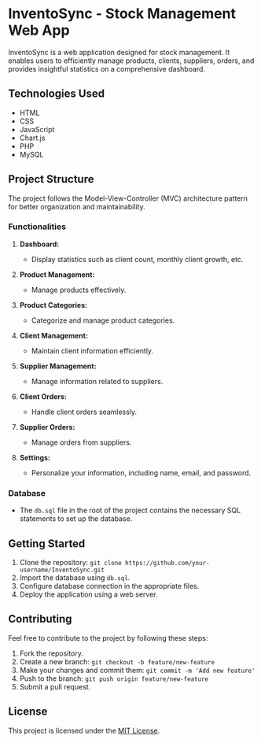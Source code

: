 # InventoSync - Stock Management Web App

InventoSync is a web application designed for stock management. It enables users to efficiently manage products, clients, suppliers, orders, and provides insightful statistics on a comprehensive dashboard.

## Technologies Used

- HTML
- CSS
- JavaScript
- Chart.js
- PHP
- MySQL

## Project Structure

The project follows the Model-View-Controller (MVC) architecture pattern for better organization and maintainability.

### Functionalities

1. **Dashboard:**
   - Display statistics such as client count, monthly client growth, etc.

2. **Product Management:**
   - Manage products effectively.

3. **Product Categories:**
   - Categorize and manage product categories.

4. **Client Management:**
   - Maintain client information efficiently.

5. **Supplier Management:**
   - Manage information related to suppliers.

6. **Client Orders:**
   - Handle client orders seamlessly.

7. **Supplier Orders:**
   - Manage orders from suppliers.

8. **Settings:**
   - Personalize your information, including name, email, and password.

### Database

- The `db.sql` file in the root of the project contains the necessary SQL statements to set up the database.

## Getting Started

1. Clone the repository: `git clone https://github.com/your-username/InventoSync.git`
2. Import the database using `db.sql`.
3. Configure database connection in the appropriate files.
4. Deploy the application using a web server.

## Contributing

Feel free to contribute to the project by following these steps:

1. Fork the repository.
2. Create a new branch: `git checkout -b feature/new-feature`
3. Make your changes and commit them: `git commit -m 'Add new feature'`
4. Push to the branch: `git push origin feature/new-feature`
5. Submit a pull request.

## License

This project is licensed under the [MIT License](LICENSE).
